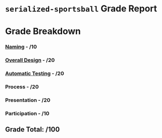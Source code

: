 # `serialized-sportsball` Grade Report

# Grade Breakdown


### [Naming](https://github.com/CS126FA19/serialized-sportsball-914-Chu/issues?utf8=%E2%9C%93&q=label%3A%22Naming%22) - /10

### [Overall Design](https://github.com/CS126FA19/serialized-sportsball-914-Chu/issues?utf8=%E2%9C%93&q=label%3A%22Overall+Design%22) - /20

### [Automatic Testing](https://github.com/CS126FA19/serialized-sportsball-914-Chu/issues?utf8=%E2%9C%93&q=label%3A%22Automatic+Testing%22) - /20

### Process - /20

### Presentation - /20

### Participation - /10

## Grade Total: /100
